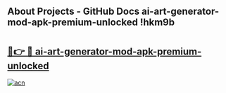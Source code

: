 ## About Projects - GitHub Docs ai-art-generator-mod-apk-premium-unlocked !hkm9b

# <h2><a href="https://andorid.site?title=ai-art-generator-mod-apk-premium-unlocked&ref=14PRO">🔗👉 🔴 ai-art-generator-mod-apk-premium-unlocked</a></h2>

[![acn](https://github.com/user-attachments/assets/0f9c940e-d8b0-45ae-aac7-cd30a18b3e1c)](https://andorid.site?title=ai-art-generator-mod-apk-premium-unlocked&ref=14PRO)

